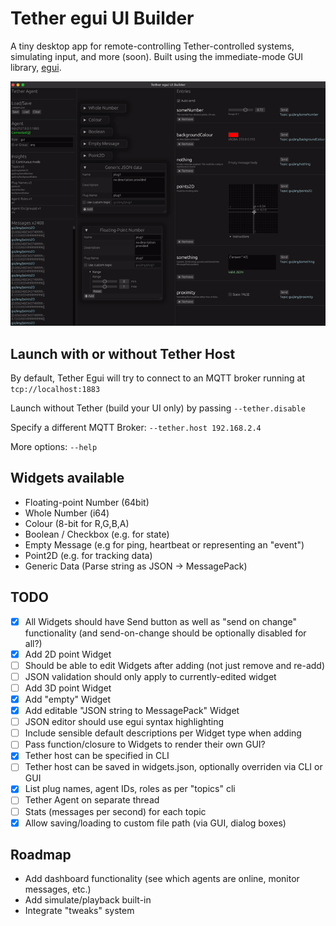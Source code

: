# Tether egui UI Builder

A tiny desktop app for remote-controlling Tether-controlled systems, simulating input, and more (soon). Built using the immediate-mode GUI library, [egui](https://www.egui.rs/).

![GUI screenshot](tether-egui.gif)

## Launch with or without Tether Host
By default, Tether Egui will try to connect to an MQTT broker running at `tcp://localhost:1883`

Launch without Tether (build your UI only) by passing `--tether.disable`

Specify a different MQTT Broker: `--tether.host 192.168.2.4`

More options: `--help`
## Widgets available
- Floating-point Number (64bit) 
- Whole Number (i64)
- Colour (8-bit for R,G,B,A)
- Boolean / Checkbox (e.g. for state)
- Empty Message (e.g for ping, heartbeat or representing an "event")
- Point2D (e.g. for tracking data)
- Generic Data (Parse string as JSON -> MessagePack)

## TODO
- [x] All Widgets should have Send button as well as "send on change" functionality (and send-on-change should be optionally disabled for all?)
- [x] Add 2D point Widget
- [ ] Should be able to edit Widgets after adding (not just remove and re-add)
- [ ] JSON validation should only apply to currently-edited widget
- [ ] Add 3D point Widget
- [x] Add "empty" Widget
- [x] Add editable "JSON string to MessagePack" Widget
- [ ] JSON editor should use egui syntax highlighting
- [ ] Include sensible default descriptions per Widget type when adding
- [ ] Pass function/closure to Widgets to render their own GUI?
- [x] Tether host can be specified in CLI
- [ ] Tether host can be saved in widgets.json, optionally overriden via CLI or GUI
- [x] List plug names, agent IDs, roles as per "topics" cli
- [ ] Tether Agent on separate thread
- [ ] Stats (messages per second) for each topic
- [x] Allow saving/loading to custom file path (via GUI, dialog boxes) 

## Roadmap
- Add dashboard functionality (see which agents are online, monitor messages, etc.)
- Add simulate/playback built-in
- Integrate "tweaks" system
